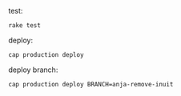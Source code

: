 test:

`rake test`

deploy:

`cap production deploy`

deploy branch:

`cap production deploy BRANCH=anja-remove-inuit`
